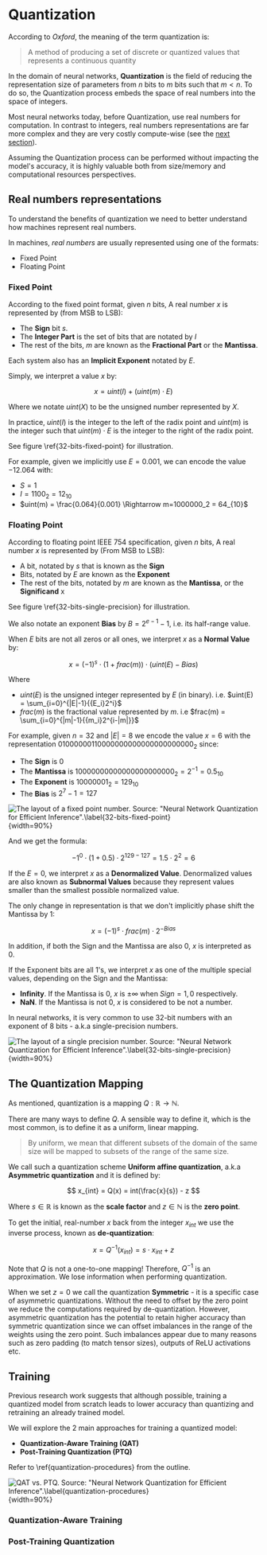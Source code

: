 # Quantization

According to _Oxford_, the meaning of the term quantization is:

> A method of producing a set of discrete or quantized values that represents a continuous quantity

In the domain of neural networks, **Quantization** is the field of reducing the representation size of parameters from $n$ bits to $m$ bits such that $m < n$. To do so, the Quantization process embeds the space of real numbers into the space of integers.

Most neural networks today, before Quantization, use real numbers for computation. In contrast to integers, real numbers representations are far more complex and they are very costly compute-wise (see the [next section](#real-numbers-representations)).

Assuming the Quantization process can be performed without impacting the model's accuracy, it is highly valuable both from size/memory and computational resources perspectives.

## Real numbers representations

To understand the benefits of quantization we need to better understand how machines represent real numbers.

In machines, *real numbers* are usually represented using one of the formats:

- Fixed Point
- Floating Point

### Fixed Point

According to the fixed point format, given $n$ bits, A real number $x$ is represented by (from MSB to LSB):

- The **Sign** bit $s$.
- The **Integer Part** is the set of bits that are notated by $I$
- The rest of the bits, $m$ are known as the **Fractional Part** or the **Mantissa**.

Each system also has an **Implicit Exponent** notated by $E$.

Simply, we interpret a value $x$ by:

$$
    x = uint(I) + (uint(m) \cdot E)
$$

Where we notate $uint(X)$ to be the unsigned number represented by $X$.

In practice, $uint(I)$ is the integer to the left of the radix point and $uint(m)$ is the integer such that $uint(m) \cdot E$ is the integer to the right of the radix point.

See figure \ref{32-bits-fixed-point} for illustration.

For example, given we implicitly use $E = 0.001$, we can encode the value $- 12.064$ with:

- $S = 1$
- $I = 1100_2 = 12_{10}$
- $uint(m) = \frac{0.064}{0.001} \Rightarrow m=1000000_2 = 64_{10}$

### Floating Point

According to floating point IEEE 754 specification, given $n$ bits, A real number $x$ is represented by (From MSB to LSB):

- A bit, notated by $s$ that is known as the **Sign**
- Bits, notated by $E$ are known as the **Exponent**
- The rest of the bits, notated by $m$ are known as the **Mantissa**, or the **Significand**
x

See figure \ref{32-bits-single-precision} for illustration.

We also notate an exponent **Bias** by $B = 2^{e-1} - 1$, i.e. its half-range value.

When $E$ bits are not all zeros or all ones, we interpret $x$ as a **Normal Value** by:

$$
    x = (-1)^s \cdot (1 + frac(m)) \cdot (uint(E) - Bias)
$$

Where 

- $uint(E)$ is the unsigned integer represented by $E$ (in binary). i.e. $uint(E) = \sum_{i=0}^{|E|-1}{{E_i}2^i}$
- $frac(m)$ is the fractional value represented by $m$. i.e $frac(m) = \sum_{i=0}^{|m|-1}{{m_i}2^{i-|m|}}$

For example, given $n = 32$ and $|E| = 8$ we encode the value $x = 6$ with the representation $01000000110000000000000000000000_2$ since:

- The **Sign** is $0$
- The **Mantissa** is $10000000000000000000000_2 = 2^{-1} = 0.5_{10}$
- The **Exponent** is $10000001_2 = 129_{10}$
- The **Bias** is $2^7 - 1 = 127$

![The layout of a fixed point number. Source: "Neural Network Quantization for Efficient Inference".\label{32-bits-fixed-point}](assets/32-bits-fixed-point.png){width=90%}

And we get the formula:

$$
    -1^0 \cdot (1 + 0.5) \cdot 2^{129 - 127} = 1.5 \cdot 2^2 = 6
$$

If the $E = 0$, we interpret $x$ as a **Denormalized Value**. Denormalized values are also known as **Subnormal Values** because they represent values smaller than the smallest possible normalized value.

The only change in representation is that we don't implicitly phase shift the Mantissa by 1:

$$
    x = (-1)^s \cdot frac(m) \cdot 2^{-Bias}
$$

In addition, if both the Sign and the Mantissa are also 0, $x$ is interpreted as 0.

If the Exponent bits are all 1's, we interpret $x$ as one of the multiple special values, depending on the Sign and the Mantissa:

- **Infinity**. If the Mantissa is 0, $x$ is $\pm \infty$ when $Sign = 1, 0$ respectively.
- **NaN**. If the Mantissa is not 0, $x$ is considered to be not a number.

In neural networks, it is very common to use 32-bit numbers with an exponent of 8 bits - a.k.a single-precision numbers.

![The layout of a single precision number. Source: "Neural Network Quantization for Efficient Inference".\label{32-bits-single-precision}](assets/32-bits-single-precision.png){width=90%}

## The Quantization Mapping

As mentioned, quantization is a mapping $Q: \mathbb{R} \rightarrow \mathbb{N}$.

There are many ways to define $Q$. A sensible way to define it, which is the most common, is to define it as a uniform, linear mapping.

> By uniform, we mean that different subsets of the domain of the same size will be mapped to subsets of the range of the same size.

We call such a quantization scheme **Uniform affine quantization**, a.k.a **Asymmetric quantization** and it is defined by:

$$
    x_{int} = Q(x) = int(\frac{x}{s}) - z
$$

Where $s \in \mathbb{R}$ is known as the **scale factor** and $z \in \mathbb{N}$ is the **zero point**.

To get the initial, real-number $x$ back from the integer $x_{int}$ we use the inverse process, known as **de-quantization**:

$$
    x = Q^{-1}(x_{int}) = s\cdot x_{int} + z
$$

Note that $Q$ is not a one-to-one mapping! Therefore, $Q^{-1}$ is an approximation. We lose information when performing quantization.

When we set $z=0$ we call the quantization **Symmetric** - it is a specific case of asymmetric quantizations. Without the need to offset by the zero point we reduce the computations required by de-quantization. However, asymmetric quantization has the potential to retain higher accuracy than symmetric quantization since we can offset imbalances in the range of the weights using the zero point. Such imbalances appear due to many reasons such as zero padding (to match tensor sizes), outputs of ReLU activations etc.

## Training

Previous research work suggests that although possible, training a quantized model from scratch leads to lower accuracy than quantizing and retraining an already trained model.

We will explore the 2 main approaches for training a quantized model:

- **Quantization-Aware Training (QAT)**
- **Post-Training Quantization (PTQ)**

Refer to \ref{quantization-procedures} from the outline.

![QAT vs. PTQ. Source: "Neural Network Quantization for Efficient Inference".\label{quantization-procedures}](assets/quantization-procedures.png){width=90%}

### Quantization-Aware Training

### Post-Training Quantization